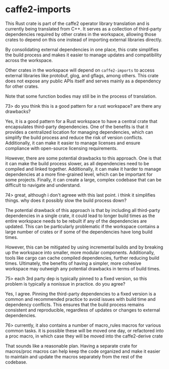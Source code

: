 # caffe2-imports

This Rust crate is part of the caffe2 operator
library translation and is currently being
translated from C++. It serves as a collection of
third-party dependencies required by other crates
in the workspace, allowing those crates to depend
on this one instead of importing external
libraries directly.

By consolidating external dependencies in one
place, this crate simplifies the build process and
makes it easier to manage updates and
compatibility across the workspace.

Other crates in the workspace will depend on
`caffe2-imports` to access external libraries like
protobuf, glog, and gflags, among others. This
crate does not expose any public APIs itself and
serves mainly as a dependency for other crates.

Note that some function bodies may still be in the
process of translation.

73> do you think this is a good pattern for a rust
workspace? are there any drawbacks?

Yes, it is a good pattern for a Rust workspace to
have a central crate that encapsulates third-party
dependencies. One of the benefits is that it
provides a centralized location for managing
dependencies, which can simplify the build process
and reduce the risk of version
conflicts. Additionally, it can make it easier to
manage licenses and ensure compliance with
open-source licensing requirements.

However, there are some potential drawbacks to
this approach. One is that it can make the build
process slower, as all dependencies need to be
compiled and linked together. Additionally, it can
make it harder to manage dependencies at a more
fine-grained level, which can be important for
some projects. Finally, it can create a large,
complex codebase that can be difficult to navigate
and understand.

74> great, although i don't agreee with this last
point. i think it simplifies things. why does it
possibly slow the build process down?

The potential drawback of this approach is that by
including all third-party dependencies in a single
crate, it could lead to longer build times as the
entire workspace needs to be rebuilt if any of the
dependencies are updated. This can be particularly
problematic if the workspace contains a large
number of crates or if some of the dependencies
have long build times.

However, this can be mitigated by using
incremental builds and by breaking up the
workspace into smaller, more modular
components. Additionally, tools like cargo can
cache compiled dependencies, further reducing
build times. Ultimately, the benefits of having
a simpler, more cohesive workspace may outweigh
any potential drawbacks in terms of build times.

75> each 3rd party dep is typically pinned to
a fixed version, so this problem is typically
a nonissue in practice. do you agree?

Yes, I agree. Pinning the third-party dependencies
to a fixed version is a common and recommended
practice to avoid issues with build time and
dependency conflicts. This ensures that the build
process remains consistent and reproducible,
regardless of updates or changes to external
dependencies.

76> currently, it also contains a number of
macro_rules macros for various common tasks. it is
possible these will be moved one day, or
refactored into a proc macro, in which case they
will be moved into the caffe2-derive crate

That sounds like a reasonable plan. Having
a separate crate for macros/proc macros can help
keep the code organized and make it easier to
maintain and update the macros separately from the
rest of the codebase.
